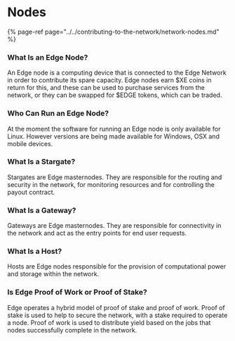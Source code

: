 # Nodes

{% page-ref page="../../contributing-to-the-network/network-nodes.md" %}

### What Is an Edge Node?

An Edge node is a computing device that is connected to the Edge Network in order to contribute its spare capacity. Edge nodes earn $XE coins in return for this, and these can be used to purchase services from the network, or they can be swapped for $EDGE tokens, which can be traded.

### Who Can Run an Edge Node?

At the moment the software for running an Edge node is only available for Linux. However versions are being made available for Windows, OSX and mobile devices.

### What Is a Stargate?

Stargates are Edge masternodes. They are responsible for the routing and security in the network, for monitoring resources and for controlling the payout contract.

### What Is a Gateway?

Gateways are Edge masternodes. They are responsible for connectivity in the network and act as the entry points for end user requests.

### What Is a Host?

Hosts are Edge nodes responsible for the provision of computational power and storage within the network.

### Is Edge Proof of Work or Proof of Stake?

Edge operates a hybrid model of proof of stake and proof of work. Proof of stake is used to help to secure the network, with a stake required to operate a node. Proof of work is used to distribute yield based on the jobs that nodes successfully complete in the network.

